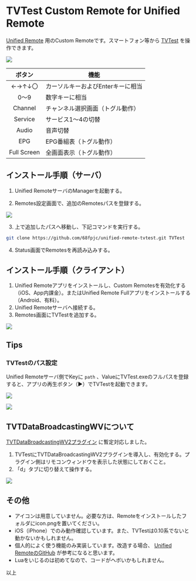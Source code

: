 # TVTest Custom Remote for Unified Remote

[Unified Remote](https://www.unifiedremote.com/) 用のCustom Remoteです。スマートフォン等から [TVTest](https://github.com/DBCTRADO/TVTest) を操作できます。

![](ignore/2022-04-18-23-41-00.png)

| ボタン | 機能 |
|:-:|-|
| ←→↑↓〇 | カーソルキーおよびEnterキーに相当 |
| 0～9 | 数字キーに相当 |
| Channel | チャンネル選択画面（トグル動作） |
| Service | サービス1～4の切替 |
| Audio | 音声切替 |
| EPG | EPG番組表（トグル動作） |
| Full Screen | 全画面表示（トグル動作） |

## インストール手順（サーバ）

1. Unified RemoteサーバのManagerを起動する。

2. Remotes設定画面で、追加のRemotesパスを登録する。

![](ignore/2021-09-20-22-55-51.png)

3. 上で追加したパスへ移動し、下記コマンドを実行する。

```sh
git clone https://github.com/68fpjc/unified-remote-tvtest.git TVTest
```

4. Status画面でRemotesを再読み込みする。

## インストール手順（クライアント）

1. Unified Remoteアプリをインストールし、Custom Remotesを有効化する（iOS、App内課金）。またはUnified Remote Fullアプリをインストールする（Android、有料）。
2. Unified Remoteサーバへ接続する。
3. Remotes画面にTVTestを追加する。

![](ignore/2021-09-20-22-43-48.png)

## Tips

### TVTestのパス設定

Unified Remoteサーバ側でKeyに `path` 、ValueにTVTest.exeのフルパスを登録すると、アプリの再生ボタン（▶）でTVTestを起動できます。

![](ignore/2021-09-20-22-58-59.png)

![](ignore/2021-09-20-23-00-09.png)

## TVTDataBroadcastingWVについて

[TVTDataBroadcastingWV2プラグイン](https://github.com/otya128/TVTDataBroadcastingWV2) に暫定対応しました。

1. TVTestにTVTDataBroadcastingWV2プラグインを導入し、有効化する。プラグイン側はリモコンウィンドウを表示した状態にしておくこと。
2. 「d」タブに切り替えて操作する。

![](ignore/2022-04-18-23-41-41.png)

## その他

- アイコンは用意していません。必要な方は、Remoteをインストールしたフォルダにicon.pngを置いてください。
- iOS（iPhone）でのみ動作確認しています。また、TVTestは0.10系でないと動かないかもしれません。
- 個人的によく使う機能のみ実装しています。改造する場合、 [Unified RemoteのGitHub](https://github.com/unifiedremote) が参考になると思います。
- Luaをいじるのは初めてなので、コードがヘボいかもしれません。

以上
